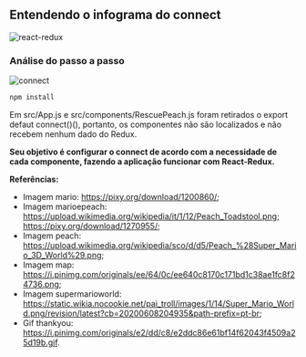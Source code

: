 ## Entendendo o infograma do connect

![react-redux](https://i.postimg.cc/j50R8JFQ/connect-info.png)

### Análise do passo a passo
![connect](https://i.postimg.cc/rpt8C9Qw/connect.png)

```javascript
npm install
```

Em src/App.js e src/components/RescuePeach.js foram retirados o export defaut connect()(), portanto, os componentes não são localizados e não recebem nenhum dado do Redux. 

**Seu objetivo é configurar o connect de acordo com a necessidade de cada componente, fazendo a aplicação funcionar com React-Redux.**

**Referências:**

- Imagem mario: https://pixy.org/download/1200860/;
- Imagem marioepeach: https://upload.wikimedia.org/wikipedia/it/1/12/Peach_Toadstool.png; https://pixy.org/download/1270955/;
- Imagem peach: https://upload.wikimedia.org/wikipedia/sco/d/d5/Peach_%28Super_Mario_3D_World%29.png;
- Imagem map: https://i.pinimg.com/originals/ee/64/0c/ee640c8170c171bd1c38ae1fc8f24736.png;
- Imagem supermarioworld: https://static.wikia.nocookie.net/pai_troll/images/1/14/Super_Mario_World.png/revision/latest?cb=20200608204935&path-prefix=pt-br;
- Gif thankyou: https://i.pinimg.com/originals/e2/dd/c8/e2ddc86e61bf14f62043f4509a25d19b.gif.
